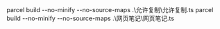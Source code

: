 parcel build --no-minify --no-source-maps .\允许复制\允许复制.ts
parcel build --no-minify --no-source-maps .\网页笔记\网页笔记.ts
